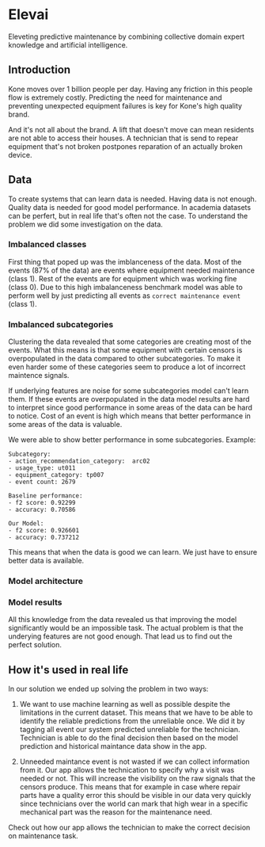 # Elevai

Eleveting predictive maintenance by combining collective domain expert knowledge and artificial intelligence.

## Introduction

Kone moves over 1 billion people per day. Having any friction in this people flow is extremely costly. Predicting the need for maintenance and preventing unexpected equipment failures is key for Kone's high quality brand.

And it's not all about the brand. A lift that doesn't move can mean residents are not able to access their houses. A technician that is send to repear equipment that's not broken postpones reparation of an actually broken device.


## Data

To create systems that can learn data is needed. Having data is not enough. Quality data is needed for good model performance. In academia datasets can be perfert, but in real life that's often not the case. To understand the problem we did some investigation on the data.

### Imbalanced classes

First thing that poped up was the imblanceness of the data. Most of the events (87% of the data) are events where equipment needed maintenance (class 1). Rest of the events are for equipment which was working fine (class 0). Due to this high imbalanceness benchmark model was able to perform well by just predicting all events as `correct maintenance event` (class 1).

### Imbalanced subcategories

Clustering the data revealed that some categories are creating most of the events. What this means is that some equipment with certain censors is overpopulated in the data compared to other subcategories. To make it even harder some of these categories seem to produce a lot of incorrect maintence signals.

If underlying features are noise for some subcategories model can't learn them. If these events are overpopulated in the data model results are hard to interpret since good performance in some areas of the data can be hard to notice. Cost of an event is high which means that better performance in some areas of the data is valuable.

We were able to show better performance in some subcategories. Example:
```
Subcategory:
- action_recommendation_category:  arc02
- usage_type: ut011
- equipment_category: tp007
- event count: 2679

Baseline performance:
- f2 score: 0.92299
- accuracy: 0.70586

Our Model:
- f2 score: 0.926601
- accuracy: 0.737212
```

This means that when the data is good we can learn. We just have to ensure better data is available.

### Model architecture
<write>


### Model results
<list model results here with explanation>

All this knowledge from the data revealed us that improving the model significantly would be an impossible task. The actual problem is that the underying features are not good enough. That lead us to find out the perfect solution.


## How it's used in real life

In our solution we ended up solving the problem in two ways:

1. We want to use machine learning as well as possible despite the limitations in the current dataset. This means that we have to be able to identify the reliable predictions from the unreliable once. We did it by tagging all event our system predicted unreliable for the technician. Technician is able to do the final decision then based on the model prediction and historical maintance data show in the app.

2. Unneeded maintance event is not wasted if we can collect information from it. Our app allows the technication to specify why a visit was needed or not. This will increase the visibility on the raw signals that the censors produce. This means that for example in case where repair parts have a quality error this should be visible in our data very quickly since technicians over the world can mark that high wear in a specific mechanical part was the reason for the maintenance need.

Check out how our app allows the technician to make the correct decision on maintenance task.


